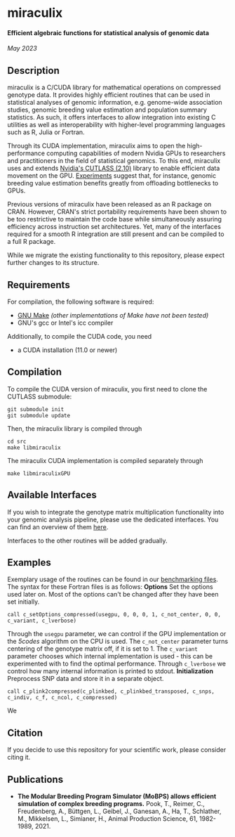 # miraculix
#### Efficient algebraic functions for statistical analysis of genomic data
*May 2023*

## Description
miraculix is a C/CUDA library for mathematical operations on compressed genotype data. It provides highly efficient routines that can be used in statistical analyses of genomic information, e.g. genome-wide association studies, genomic breeding value estimation and population summary statistics. As such, it offers interfaces to allow integration into existing C utilities as well as interoperability with higher-level programming languages such as R, Julia or Fortran.

Through its CUDA implementation, miraculix aims to open the high-performance computing capabilities of modern Nvidia GPUs to researchers and practitioners in the field of statistical genomics. To this end, miraculix uses and extends [Nvidia's CUTLASS (2.10)](https://github.com/NVIDIA/cutlass) library to enable efficient data movement on the GPU. [Experiments]() suggest that, for instance, genomic breeding value estimation benefits greatly from offloading bottlenecks to GPUs.

Previous versions of miraculix have been released as an R package on CRAN. However, CRAN's strict portability requirements have been shown to be too restrictive to maintain the code base while simultaneously assuring efficiency across instruction set architectures. Yet, many of the interfaces required for a smooth R integration are still present and can be compiled to a full R package.

While we migrate the existing functionality to this repository, please expect further changes to its structure.

## Requirements
For compilation, the following software is required:
* [GNU Make](https://www.gnu.org/software/make/) *(other implementations of Make have not been tested)*
* GNU's gcc or Intel's icc compiler

Additionally, to compile the CUDA code, you need
* a CUDA installation (11.0 or newer)
  

## Compilation
To compile the CUDA version of miraculix, you first need to clone the CUTLASS submodule:
```{bash}
git submodule init
git submodule update
```
Then, the miraculix library is compiled through
```{bash}
cd src
make libmiraculix
```
The miraculix CUDA implementation is compiled separately through
```{bash}
make libmiraculixGPU
```

## Available Interfaces
If you wish to integrate the genotype matrix multiplication functionality into your genomic analysis pipeline, please use the dedicated interfaces. You can find an overview of them [here](./docs/genotype_matrix_multiplication.md). 

Interfaces to the other routines will be added gradually.

## Examples 
Exemplary usage of the routines can be found in our [benchmarking files](./utils/benchmark/). The syntax for these Fortran files is as follows:
**Options**
Set the options used later on. Most of the options can't be changed after they have been set initially. 
```{Fortran}
call c_setOptions_compressed(usegpu, 0, 0, 0, 1, c_not_center, 0, 0, c_variant, c_lverbose)
```
Through the `usegpu` parameter, we can control if the GPU implementation or the *5codes* algorithm on the CPU is used. 
The `c_not_center` parameter turns centering of the genotype matrix off, if it is set to 1. 
The `c_variant` parameter chooses which internal implementation is used - this can be experimented with to find the optimal performance. 
Through `c_lverbose` we control how many internal information is printed to stdout.
**Initialization**
Preprocess SNP data and store it in a separate object.
```{Fortran}
call c_plink2compressed(c_plinkbed, c_plinkbed_transposed, c_snps, c_indiv, c_f, c_ncol, c_compressed)
```
We 

## Citation
If you decide to use this repository for your scientific work, please consider citing it.

## Publications
- **The Modular Breeding Program Simulator (MoBPS) allows efficient simulation of complex breeding programs.** 
Pook, T., Reimer, C., Freudenberg, A., Büttgen, L., Geibel, J., Ganesan, A., Ha, T., Schlather, M., Mikkelsen, L., Simianer, H.,
Animal Production Science, 61, 1982-1989, 2021. 
